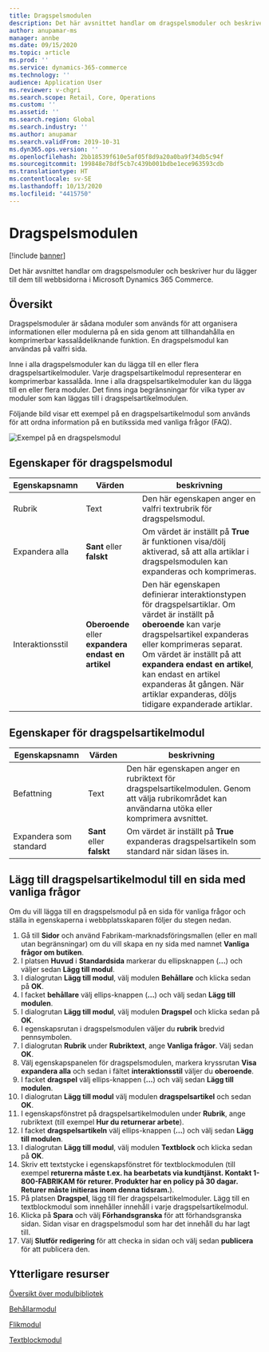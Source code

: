 ```yaml
---
title: Dragspelsmodulen
description: Det här avsnittet handlar om dragspelsmoduler och beskriver hur du lägger till dem till webbsidorna i Microsoft Dynamics 365 Commerce.
author: anupamar-ms
manager: annbe
ms.date: 09/15/2020
ms.topic: article
ms.prod: ''
ms.service: dynamics-365-commerce
ms.technology: ''
audience: Application User
ms.reviewer: v-chgri
ms.search.scope: Retail, Core, Operations
ms.custom: ''
ms.assetid: ''
ms.search.region: Global
ms.search.industry: ''
ms.author: anupamar
ms.search.validFrom: 2019-10-31
ms.dyn365.ops.version: ''
ms.openlocfilehash: 2bb18539f610e5af05f8d9a20a0ba9f34db5c94f
ms.sourcegitcommit: 199848e78df5cb7c439b001bdbe1ece963593cdb
ms.translationtype: HT
ms.contentlocale: sv-SE
ms.lasthandoff: 10/13/2020
ms.locfileid: "4415750"
---
```

# <a name="accordion-module"></a>Dragspelsmodulen

[!include [banner](includes/banner.md)]

Det här avsnittet handlar om dragspelsmoduler och beskriver hur du lägger till dem till webbsidorna i Microsoft Dynamics 365 Commerce.

## <a name="overview"></a>Översikt

Dragspelsmoduler är sådana moduler som används för att organisera informationen eller modulerna på en sida genom att tillhandahålla en komprimerbar kassalådeliknande funktion. En dragspelsmodul kan användas på valfri sida.

Inne i alla dragspelsmoduler kan du lägga till en eller flera dragspelsartikelmoduler. Varje dragspelsartikelmodul representerar en komprimerbar kassalåda. Inne i alla dragspelsartikelmoduler kan du lägga till en eller flera moduler. Det finns inga begränsningar för vilka typer av moduler som kan läggas till i dragspelsartikelmodulen.

Följande bild visar ett exempel på en dragspelsartikelmodul som används för att ordna information på en butikssida med vanliga frågor (FAQ).

![Exempel på en dragspelsmodul](./media/ecommerce-accordion.PNG)

## <a name="accordion-module-properties"></a>Egenskaper för dragspelsmodul

| Egenskapsnamn | Värden | beskrivning |
|---------------|--------|-------------|
| Rubrik | Text | Den här egenskapen anger en valfri textrubrik för dragspelsmodul. |
| Expandera alla | **Sant** eller **falskt** | Om värdet är inställt på **True** är funktionen visa/dölj aktiverad, så att alla artiklar i dragspelsmodulen kan expanderas och komprimeras. |
| Interaktionsstil | **Oberoende** eller **expandera endast en artikel** | Den här egenskapen definierar interaktionstypen för dragspelsartiklar. Om värdet är inställt på **oberoende** kan varje dragspelsartikel expanderas eller komprimeras separat. Om värdet är inställt på att **expandera endast en artikel**, kan endast en artikel expanderas åt gången. När artiklar expanderas, döljs tidigare expanderade artiklar. |

## <a name="accordion-item-module-properties"></a>Egenskaper för dragspelsartikelmodul

| Egenskapsnamn | Värden | beskrivning |
|----------------|--------|-------------|
| Befattning | Text | Den här egenskapen anger en rubriktext för dragspelsartikelmodulen. Genom att välja rubrikområdet kan användarna utöka eller komprimera avsnittet. |
| Expandera som standard | **Sant** eller **falskt** | Om värdet är inställt på **True** expanderas dragspelsartikeln som standard när sidan läses in. |

## <a name="add-an-accordion-module-to-a-faq-page"></a>Lägg till dragspelsartikelmodul till en sida med vanliga frågor

Om du vill lägga till en dragspelsmodul på en sida för vanliga frågor och ställa in egenskaperna i webbplatsskaparen följer du stegen nedan.

1. Gå till **Sidor** och använd Fabrikam-marknadsföringsmallen (eller en mall utan begränsningar) om du vill skapa en ny sida med namnet **Vanliga frågor om butiken**.
1. I platsen **Huvud** i **Standardsida** markerar du ellipsknappen (**...**) och väljer sedan **Lägg till modul**.
1. I dialogrutan **Lägg till modul**, välj modulen **Behållare** och klicka sedan på **OK**.
1. I facket **behållare** välj ellips-knappen (**...**) och välj sedan **Lägg till modulen**.
1. I dialogrutan **Lägg till modul**, välj modulen **Dragspel** och klicka sedan på **OK**.
1. I egenskapsrutan i dragspelsmodulen väljer du **rubrik** bredvid pennsymbolen.
1. I dialogrutan **Rubrik** under **Rubriktext**, ange **Vanliga frågor**. Välj sedan **OK**.
1. Välj egenskapspanelen för dragspelsmodulen, markera kryssrutan **Visa expandera alla** och sedan i fältet **interaktionsstil** väljer du **oberoende**.
1. I facket **dragspel** välj ellips-knappen (**...**) och välj sedan **Lägg till modulen**.
1. I dialogrutan **Lägg till modul** välj modulen **dragspelsartikel** och sedan **OK**.
1. I egenskapsfönstret på dragspelsartikelmodulen under **Rubrik**, ange rubriktext (till exempel **Hur du returnerar arbete**).
1. I facket **dragspelsartikeln** välj ellips-knappen (**...**) och välj sedan **Lägg till modulen**.
1. I dialogrutan **Lägg till modul**, välj modulen **Textblock** och klicka sedan på **OK**.
1. Skriv ett textstycke i egenskapsfönstret för textblockmodulen (till exempel **returerna måste t.ex. ha bearbetats via kundtjänst. Kontakt 1-800-FABRIKAM för returer. Produkter har en policy på 30 dagar. Returer måste initieras inom denna tidsram.**).
1. På platsen **Dragspel**, lägg till fler dragspelsartikelmoduler. Lägg till en textblockmodul som innehåller innehåll i varje dragspelsartikelmodul.
1. Klicka på **Spara** och välj **Förhandsgranska** för att förhandsgranska sidan. Sidan visar en dragspelsmodul som har det innehåll du har lagt till.
1. Välj **Slutför redigering** för att checka in sidan och välj sedan **publicera** för att publicera den.

## <a name="additional-resources"></a>Ytterligare resurser

[Översikt över modulbibliotek](starter-kit-overview.md)

[Behållarmodul](add-container-module.md)

[Flikmodul](add-tab.md)

[Textblockmodul](add-content-rich-block.md)
